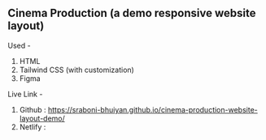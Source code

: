 ## Cinema Production (a demo responsive website layout)
Used -
 1. HTML
 2. Tailwind CSS (with customization)
 3. Figma

Live Link -
 1. Github : https://sraboni-bhuiyan.github.io/cinema-production-website-layout-demo/
 2. Netlify : 
